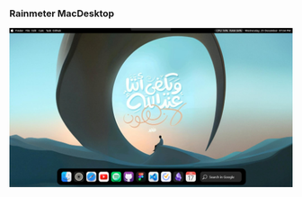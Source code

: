 ### Rainmeter MacDesktop

  <img src="https://github.com/iskepr/MacDesktop/blob/main/@Resources/skreenshot.png?raw=true" width='1000' />
